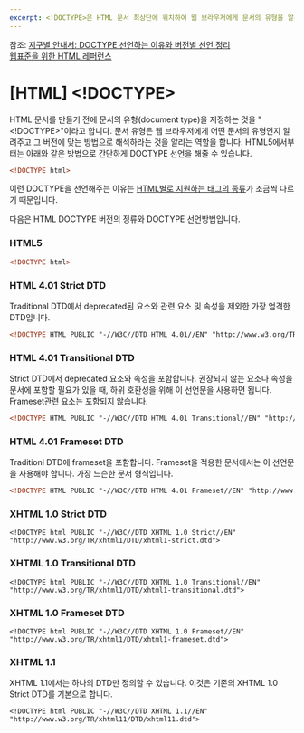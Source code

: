 ```yaml
---
excerpt: <!DOCTYPE>은 HTML 문서 최상단에 위치하여 웹 브라우저에게 문서의 유형을 알리는 역할을 합니다.
---
```


참조:
[지구별 안내서: DOCTYPE 선언하는 이유와 버전별 선언 정리](http://aboooks.tistory.com/40)<br>
[웹표준을 위한 HTML 레퍼런스](http://html.elex.pe.kr/reference/doctype)<br>

# [HTML] <!DOCTYPE>

HTML 문서를 만들기 전에 문서의 유형(document type)을 지정하는 것을 "<!DOCTYPE>"이라고 합니다.
문서 유형은 웹 브라우저에게 어떤 문서의 유형인지 알려주고 그 버전에 맞는 방법으로 해석하라는 것을 알리는 역할을 합니다.
HTML5에서부터는 아래와 같은 방법으로 간단하게 DOCTYPE 선언을 해줄 수 있습니다.

~~~html
<!DOCTYPE html>
~~~

이런 DOCTYPE을 선언해주는 이유는 [HTML별로 지원하는 태그의 종류](https://www.w3schools.com/tags/ref_html_dtd.asp)가 조금씩 다르기 때문입니다.

다음은 HTML DOCTYPE 버전의 정류와 DOCTYPE 선언방법입니다.

### HTML5
~~~html
<!DOCTYPE html>
~~~

### HTML 4.01 Strict DTD
Traditional DTD에서 deprecated된 요소와 <frameset> 관련 요소 및 속성을 제외한 가장 엄격한 DTD입니다.
~~~html
<!DOCTYPE HTML PUBLIC "-//W3C//DTD HTML 4.01//EN" "http://www.w3.org/TR/html4/strict.dtd">
~~~

### HTML 4.01 Transitional DTD
Strict DTD에서 deprecated 요소와 속성을 포함합니다. 권장되지 않는 요소나 속성을 문서에 포함할 필요가 있을 때, 하위 호환성을 위해 이 선언문을 사용하면 됩니다. Frameset관련 요소는 포함되지 않습니다.
~~~html
<!DOCTYPE HTML PUBLIC "-//W3C//DTD HTML 4.01 Transitional//EN" "http://www.w3.org/TR/html4/loose.dtd">
~~~

### HTML 4.01 Frameset DTD
Traditionl DTD에 frameset을 포함합니다. Frameset을 적용한 문서에서는 이 선언문을 사용해야 합니다. 가장 느슨한 문서 형식입니다.
~~~html
<!DOCTYPE HTML PUBLIC "-//W3C//DTD HTML 4.01 Frameset//EN" "http://www.w3.org/TR/html4/frameset.dtd">
~~~

### XHTML 1.0 Strict DTD
~~~xhtml
<!DOCTYPE html PUBLIC "-//W3C//DTD XHTML 1.0 Strict//EN" "http://www.w3.org/TR/xhtml1/DTD/xhtml1-strict.dtd">
~~~

### XHTML 1.0 Transitional DTD
~~~xhtml
<!DOCTYPE html PUBLIC "-//W3C//DTD XHTML 1.0 Transitional//EN" "http://www.w3.org/TR/xhtml1/DTD/xhtml1-transitional.dtd">
~~~

### XHTML 1.0 Frameset DTD
~~~xhtml
<!DOCTYPE html PUBLIC "-//W3C//DTD XHTML 1.0 Frameset//EN" "http://www.w3.org/TR/xhtml1/DTD/xhtml1-frameset.dtd">
~~~

### XHTML 1.1
XHTML 1.1에서는 하나의 DTD만 정의할 수 있습니다. 이것은 기존의 XHTML 1.0 Strict DTD를 기본으로 합니다.
~~~xhtml
<!DOCTYPE html PUBLIC "-//W3C//DTD XHTML 1.1//EN" "http://www.w3.org/TR/xhtml11/DTD/xhtml11.dtd">
~~~